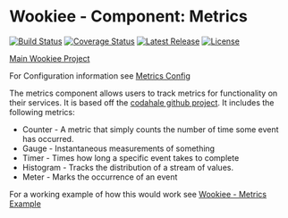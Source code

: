 # Wookiee - Component: Metrics

[![Build Status](https://travis-ci.org/Webtrends/wookiee-metrics.svg?branch=master)](https://travis-ci.org/Webtrends/wookiee-metrics) [![Coverage Status](https://coveralls.io/repos/Webtrends/wookiee-metrics/badge.svg?branch=master&service=github)](https://coveralls.io/github/Webtrends/wookiee-metrics?branch=master) [![Latest Release](https://img.shields.io/github/release/webtrends/wookiee-metrics.svg)](https://github.com/Webtrends/wookiee-kafka/releases) [![License](http://img.shields.io/:license-Apache%202-red.svg)](http://www.apache.org/licenses/LICENSE-2.0.txt)

[Main Wookiee Project](https://github.com/Webtrends/wookiee)

For Configuration information see [Metrics Config](docs/config.md)

The metrics component allows users to track metrics for functionality on their services. It is based off the [codahale github project](http://www.github.com/codahale/metrics). It includes the following metrics:

* Counter - A metric that simply counts the number of time some event has occurred.
* Gauge - Instantaneous measurements of something
* Timer - Times how long a specific event takes to complete
* Histogram - Tracks the distribution of a stream of values.
* Meter - Marks the occurrence of an event

For a working example of how this would work see [Wookiee - Metrics Example](example-metrics)
